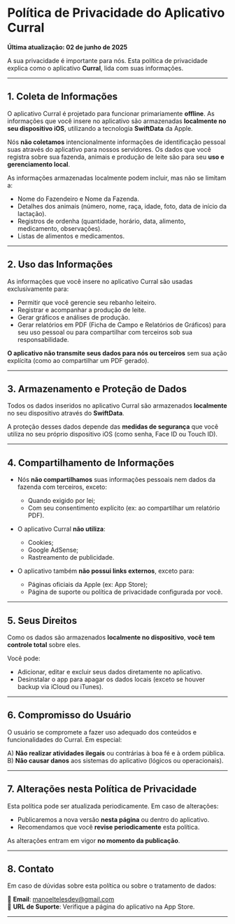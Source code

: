 # Política de Privacidade do Aplicativo Curral

**Última atualização: 02 de junho de 2025**

A sua privacidade é importante para nós. Esta política de privacidade explica como o aplicativo **Curral**, lida com suas informações.

---

## 1. Coleta de Informações

O aplicativo Curral é projetado para funcionar primariamente **offline**. As informações que você insere no aplicativo são armazenadas **localmente no seu dispositivo iOS**, utilizando a tecnologia **SwiftData** da Apple.

Nós **não coletamos** intencionalmente informações de identificação pessoal suas através do aplicativo para nossos servidores. Os dados que você registra sobre sua fazenda, animais e produção de leite são para seu **uso e gerenciamento local**.

As informações armazenadas localmente podem incluir, mas não se limitam a:

- Nome do Fazendeiro e Nome da Fazenda.
- Detalhes dos animais (número, nome, raça, idade, foto, data de início da lactação).
- Registros de ordenha (quantidade, horário, data, alimento, medicamento, observações).
- Listas de alimentos e medicamentos.

---

## 2. Uso das Informações

As informações que você insere no aplicativo Curral são usadas exclusivamente para:

- Permitir que você gerencie seu rebanho leiteiro.
- Registrar e acompanhar a produção de leite.
- Gerar gráficos e análises de produção.
- Gerar relatórios em PDF (Ficha de Campo e Relatórios de Gráficos) para seu uso pessoal ou para compartilhar com terceiros sob sua responsabilidade.

**O aplicativo não transmite seus dados para nós ou terceiros** sem sua ação explícita (como ao compartilhar um PDF gerado).

---

## 3. Armazenamento e Proteção de Dados

Todos os dados inseridos no aplicativo Curral são armazenados **localmente** no seu dispositivo através do **SwiftData**.

A proteção desses dados depende das **medidas de segurança** que você utiliza no seu próprio dispositivo iOS (como senha, Face ID ou Touch ID).

---

## 4. Compartilhamento de Informações

- Nós **não compartilhamos** suas informações pessoais nem dados da fazenda com terceiros, exceto:
  - Quando exigido por lei;
  - Com seu consentimento explícito (ex: ao compartilhar um relatório PDF).

- O aplicativo Curral **não utiliza**:
  - Cookies;
  - Google AdSense;
  - Rastreamento de publicidade.

- O aplicativo também **não possui links externos**, exceto para:
  - Páginas oficiais da Apple (ex: App Store);
  - Página de suporte ou política de privacidade configurada por você.

---

## 5. Seus Direitos

Como os dados são armazenados **localmente no dispositivo**, **você tem controle total** sobre eles.

Você pode:
- Adicionar, editar e excluir seus dados diretamente no aplicativo.
- Desinstalar o app para apagar os dados locais (exceto se houver backup via iCloud ou iTunes).

---

## 6. Compromisso do Usuário

O usuário se compromete a fazer uso adequado dos conteúdos e funcionalidades do Curral. Em especial:

A) **Não realizar atividades ilegais** ou contrárias à boa fé e à ordem pública.  
B) **Não causar danos** aos sistemas do aplicativo (lógicos ou operacionais).

---

## 7. Alterações nesta Política de Privacidade

Esta política pode ser atualizada periodicamente. Em caso de alterações:

- Publicaremos a nova versão **nesta página** ou dentro do aplicativo.
- Recomendamos que você **revise periodicamente** esta política.

As alterações entram em vigor **no momento da publicação**.

---

## 8. Contato

Em caso de dúvidas sobre esta política ou sobre o tratamento de dados:

📧 **Email**: [manoeltelesdev@gmail.com](mailto:manoeltelesdev@gmail.com)  
🔗 **URL de Suporte**: Verifique a página do aplicativo na App Store.

---
